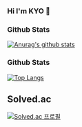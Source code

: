 ### Hi I'm KYO :wave:

### Github Stats

[![Anurag's github stats](https://github-readme-stats.vercel.app/api?username=inoah1989)](https://github.com/inoah1989/github-readme-stats)



### Github Stats

<!-- [![Anurag's github stats](https://github-readme-stats.vercel.app/api?username=inoah1989)](https://github.com/inoah1989/github-readme-stats) -->

 

[![Top Langs](https://github-readme-stats.vercel.app/api/top-langs/?username=edenist-x-x&layout=compact)](https://github.com/inoah1989/github-readme-stats)


## Solved.ac 
[![Solved.ac
프로필](http://mazassumnida.wtf/api/v2/generate_badge?boj=noryoah1975)](https://solved.ac/noryoah1975)


<!---
edenist-x-x/edenist-x-x is a :sparkles: special :sparkles: repository because its README.md (this file) appears on your GitHub profile.
You can click the Preview link to take a look at your changes.
--->
